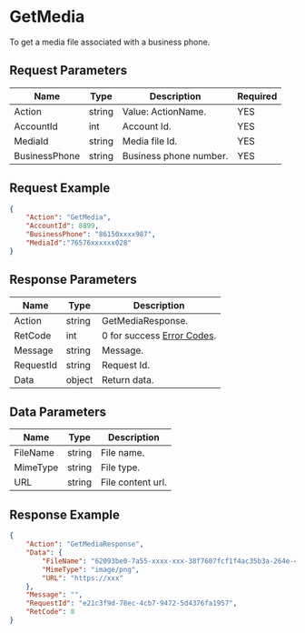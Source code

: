 # GetMedia
To get a media file associated with a business phone.  
## Request Parameters
| Name          | Type   | Description    | Required |
| ------------- | ------ | -------------- | -------- |
| Action        | string | Value: ActionName.     | YES      |
| AccountId     | int    | Account Id.     | YES      |
| MediaId       | string | Media file Id.  | YES      |
| BusinessPhone | string | Business phone number. | YES      |


## Request Example
```json
{
    "Action": "GetMedia",
    "AccountId": 8899,
    "BusinessPhone": "86150xxxx987",
    "MediaId":"76576xxxxxx028"
}
```

## Response Parameters
| Name      | Type   | Description                                           |
| --------- | ------ | ----------------------------------------------------- |
| Action    | string | GetMediaResponse.                                  |
| RetCode   | int    | 0 for success [Error Codes](./999-Enum.md#error_code). |
| Message   | string | Message.                                               |
| RequestId | string | Request Id.                                            |
| Data      | object | Return data.                                           |

## Data Parameters
| Name     | Type   | Description      |
| -------- | ------ | ---------------- |
| FileName | string | File name.        |
| MimeType | string | File type.        |
| URL      | string | File content url. |


## Response Example
```json
{
    "Action": "GetMediaResponse",
    "Data": {
        "FileName": "62093be0-7a55-xxxx-xxx-38f7607fcf1f4ac35b3a-264e-472e-bd8d-xxxxxxxxx",
        "MimeType": "image/png",
        "URL": "https://xxx"
    },
    "Message": "",
    "RequestId": "e21c3f9d-78ec-4cb7-9472-5d4376fa1957",
    "RetCode": 0
}
```

